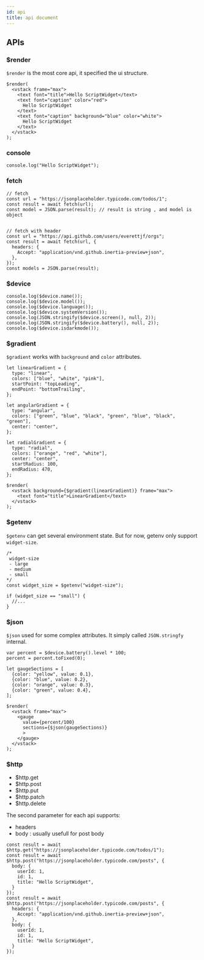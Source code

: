 ```yaml
---
id: api
title: api document
---
```


## APIs


### $render

`$render` is the most core api, it specified the ui structure.

```
$render(
  <vstack frame="max">
    <text font="title">Hello ScriptWidget</text>
    <text font="caption" color="red">
      Hello ScriptWidget
    </text>
    <text font="caption" background="blue" color="white">
      Hello ScriptWidget
    </text>
  </vstack>
);

```


### console

```
console.log("Hello ScriptWidget");

```


### fetch

```
// fetch
const url = "https://jsonplaceholder.typicode.com/todos/1";
const result = await fetch(url);
const model = JSON.parse(result); // result is string , and model is object


// fetch with header
const url = "https://api.github.com/users/everettjf/orgs";
const result = await fetch(url, {
  headers: {
    Accept: "application/vnd.github.inertia-preview+json",
  },
});
const models = JSON.parse(result);
```


### $device

```
console.log($device.name());
console.log($device.model());
console.log($device.language());
console.log($device.systemVersion());
console.log(JSON.stringify($device.screen(), null, 2));
console.log(JSON.stringify($device.battery(), null, 2));
console.log($device.isdarkmode());

```


### $gradient

`$gradient` works with `background` and `color` attributes.

```
let linearGradient = {
  type: "linear",
  colors: ["blue", "white", "pink"],
  startPoint: "topLeading",
  endPoint: "bottomTrailing",
};

let angularGradient = {
  type: "angular",
  colors: ["green", "blue", "black", "green", "blue", "black", "green"],
  center: "center",
};

let radialGradient = {
  type: "radial",
  colors: ["orange", "red", "white"],
  center: "center",
  startRadius: 100,
  endRadius: 470,
};

$render(
  <vstack background={$gradient(linearGradient)} frame="max">
    <text font="title">LinearGradient</text>
  </vstack>
);

```

### $getenv

`$getenv` can get several environment state. But for now, getenv only support `widget-size`.


```
/*
 widget-size
 - large
 - medium
 - small
*/
const widget_size = $getenv("widget-size");

if (widget_size == "small") {
  //...
}
```


### $json

`$json` used for some complex attributes. It simply called `JSON.stringfy` internal.

```
var percent = $device.battery().level * 100;
percent = percent.toFixed(0);

let gaugeSections = [
  {color: "yellow", value: 0.1},
  {color: "blue", value: 0.2},
  {color: "orange", value: 0.3},
  {color: "green", value: 0.4},
];

$render(
  <vstack frame="max">
    <gauge 
      value={percent/100}
      sections={$json(gaugeSections)}
      >
    </gauge>
  </vstack>
);

```


### $http

- $http.get
- $http.post
- $http.put
- $http.patch
- $http.delete


The second parameter for each api supports: 

- headers
- body : usually usefull for post body

```
const result = await $http.get("https://jsonplaceholder.typicode.com/todos/1");
const result = await $http.post("https://jsonplaceholder.typicode.com/posts", {
  body: {
    userId: 1,
    id: 1,
    title: "Hello ScriptWidget",
  }
});
const result = await $http.post("https://jsonplaceholder.typicode.com/posts", {  
  headers: {
    Accept: "application/vnd.github.inertia-preview+json",
  },
  body: {
    userId: 1,
    id: 1,
    title: "Hello ScriptWidget",
  }
});
```
